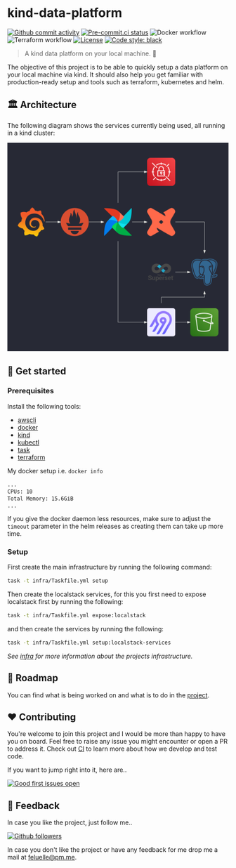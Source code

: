# kind-data-platform

[![Github commit activity](https://img.shields.io/github/commit-activity/w/feluelle/kind-data-platform)](https://github.com/feluelle/kind-data-platform/pulse)
[![Pre-commit.ci status](https://results.pre-commit.ci/badge/github/feluelle/kind-data-platform/main.svg)](https://results.pre-commit.ci/latest/github/feluelle/kind-data-platform/main)
![Docker workflow](https://github.com/feluelle/kind-data-platform/actions/workflows/docker.yml/badge.svg)
![Terraform workflow](https://github.com/feluelle/kind-data-platform/actions/workflows/terraform.yml/badge.svg)
[![License](https://img.shields.io/:license-Apache%202-blue.svg)](https://www.apache.org/licenses/LICENSE-2.0.txt)
[![Code style: black](https://img.shields.io/badge/code%20style-black-000000.svg)](https://github.com/psf/black)

> A kind data platform on your local machine. 🤗

The objective of this project is to be able to quickly setup a data platform on your local machine via kind. It should also help you get familiar with production-ready setup and tools such as terraform, kubernetes and helm.

## 🏛️ Architecture

The following diagram shows the services currently being used, all running in a kind cluster:

![architecture](diagrams/kind-data-platform.png)

## 🚀 Get started

### Prerequisites

Install the following tools:
- [awscli](https://aws.amazon.com/cli/)
- [docker](https://www.docker.com/)
- [kind](https://kind.sigs.k8s.io/)
- [kubectl](https://kubernetes.io/docs/tasks/tools/)
- [task](https://taskfile.dev/)
- [terraform](https://www.terraform.io/)

My docker setup i.e. `docker info`
```
...
CPUs: 10
Total Memory: 15.6GiB
...
```
If you give the docker daemon less resources, make sure to adjust the `timeout` parameter in the helm releases as creating them can take up more time.

### Setup

First create the main infrastructure by running the following command:
```bash
task -t infra/Taskfile.yml setup
```
Then create the localstack services, for this you first need to expose localstack first by running the following:
```bash
task -t infra/Taskfile.yml expose:localstack
```
and then create the services by running the following:
```bash
task -t infra/Taskfile.yml setup:localstack-services
```
_See [infra](infra/README.md) for more information about the projects infrastructure._

## 📜 Roadmap

You can find what is being worked on and what is to do in the [project](https://github.com/feluelle/kind-data-platform/projects/1).

## ❤️ Contributing

You're welcome to join this project and I would be more than happy to have you on board. Feel free to raise any issue you might encounter or open a PR to address it. Check out [CI](CI.md) to learn more about how we develop and test code.

If you want to jump right into it, here are..

[![Good first issues open](https://img.shields.io/github/issues/feluelle/kind-data-platform/good%20first%20issue.svg?label=good%20first%20issues)](https://github.com/feluelle/kind-data-platform/issues?q=is%3Aopen+is%3Aissue+label%3A"good+first+issue")

## 💬 Feedback

In case you like the project, just follow me..

[![Github followers](https://img.shields.io/github/followers/feluelle?label=Follow&style=social)](https://github.com/feluelle)

In case you don't like the project or have any feedback for me drop me a mail at feluelle@pm.me.
